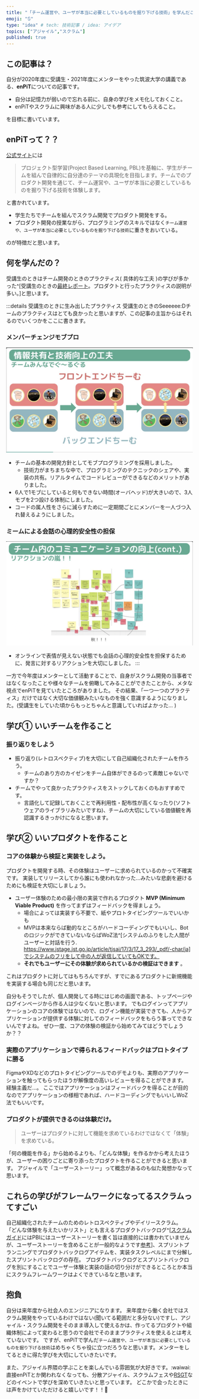 ```yaml
---
title: "「チーム運営や、ユーザが本当に必要としているものを掘り下げる技術」を学んだことの記録"
emoji: "🔃"
type: "idea" # tech: 技術記事 / idea: アイデア
topics: ["アジャイル","スクラム"]
published: true
---
```


## この記事は？
自分が2020年度に受講生・2021年度にメンターをやった筑波大学の講義である、**enPiT**についての記事です。
- 自分は記憶力が弱いので忘れる前に、自身の学びをメモ化しておくこと。
- enPiTやスクラムに興味がある人に少しでも参考にしてもらえること。


を目標に書いています。

## enPiTって？？

[公式サイト](https://enpit.coins.tsukuba.ac.jp/)には
> プロジェクト型学習(Project Based Learning, PBL)を基軸に、学生がチームを組んで自律的に自分達のテーマの具現化を目指します。チームでのプロダクト開発を通じて、チーム運営や、ユーザが本当に必要としているものを掘り下げる技術を体験します。

と書かれています。
- 学生たちでチームを組んでスクラム開発でプロダクト開発をする。
- プロダクト開発の授業ながら、プログラミングのスキルではなく`チーム運営や、ユーザが本当に必要としているものを掘り下げる技術`に重きをおいている。

のが特徴だと思います。

## 何を学んだの？

受講生のときはチーム開発のときのプラクティス( 具体的な工夫 )の学びが多かった^[受講生のときの[最終レポート](https://qiita.com/hotsukai/private/7bf47cc2e11ca16b3b76)。プロダクトと行ったプラクティスの説明が多い。]と思います。

:::details 受講生のときに生み出したプラクティス
受講生のときのSeeeeee:Dチームのプラクティスはとても良かったと思いますが、この記事の主旨からはそれるのでいくつかをここに書きます。

### メンバーチェンジモブプロ
![](/images/enpit2021_hotsukai/mob.png)
- チームの基本の開発方針としてモブプログラミングを採用しました。
  - 技術力がまちまちな中で、プログラミングのテクニックのシェアや、実装の共有。リアルタイムでコードレビューができるなどのメリットがありました。
- 6人で1モブにしていると何もできない時間(オーバヘッド)が大きいので、3人モブを2つ設ける体制にしました。
- コードの属人性をさらに減らすために一定期間ごとにメンバーを一人づつ入れ替えるようにしました。

### ミームによる会話の心理的安全性の担保
![](/images/enpit2021_hotsukai/meme.png)
- オンラインで表情が見えない状態でも会話の心理的安全性を担保するために、発言に対するリアクションを大切にしました。
:::

一方で今年度はメンターとして活動することで、自身がスクラム開発の当事者ではなくなったことや様々なチームを俯瞰してみることができたことから、メタな視点でenPiTを見ていたところがありました。
その結果、「一つ一つのプラクティス」だけではなく大切な価値観みたいなものを強く意識するようになりました。(受講生をしていた頃からもっとちゃんと意識していればよかった... )


## 学び① いいチームを作ること

### 振り返りをしよう
- 振り返り(レトロスペクティブ)を大切にして自己組織化されたチームを作ろう。
  - チームのあり方のカイゼンをチーム自体ができるのって素敵じゃないですか？
- チームでやって良かったプラクティスをストックしておくのもおすすめです。
  - 言語化して記録しておくことで再利用性・配布性が高くなったり(ソフトウェアのライブラリみたいですね)、チームの大切にしている価値観を再認識するきっかけになると思います。

## 学び② いいプロダクトを作ること
### コアの体験から検証と実装をしよう。
プロダクトを開発する時、その体験はユーザーに求められているのかって不確実です。
実装してリリースしてから誰にも使われなかった...みたいな悲劇を避けるためにも検証を大切にしましょう。

- ユーザー体験のための最小限の実装で作れるプロダクト **MVP (Minimum Viable Product)** を作ってまずはフィードバックを得ましょう。 
  - 場合によっては実装すら不要で、紙やプロトタイピングツールでいいかも
  - MVPは本来ならば動的なところがハードコーディングでもいいし、BotのロジックができていないならばWoZ法^[システムのふりをした人間がユーザーと対話を行う. https://www.jstage.jst.go.jp/article/tjsai/17/3/17_3_293/_pdf/-char/ja]でシステムのフリをして中の人が返信していてもOKです。
  - **それでもユーザーにその体験が求められているかの検証はできます** 。

これはプロダクトに対してはもちろんですが、すでにあるプロダクトに新規機能を実装する場合も同じだと思います。

自分もそうでしたが、個人開発してる時にはじめの画面である、トップページやログインページから作る人は少なくないと思います。
でもログインってアプリケーションのコアの体験ではないので、ログイン機能が実装できても、人からアプリケーションが提供する体験に対してのフィードバックをもらう事ってできないんですよね。
ぜひ一度、コアの体験の検証から始めてみてはどうでしょうか？？

### 実際のアプリケーションで得られるフィードバックはプロトタイプに勝る
FigmaやXDなどのプロトタイピングツールでのデモよりも、実際のアプリケーションを触ってもらったほうが解像度の高いレビューを得ることができます。
経験主義だ…。
ここではアプリケーションはフィードバックを得ることが目的なのでアプリケーションの様相であれば、ハードコーディングでもいいしWoZ法でもいいです。

### プロダクトが提供できるのは体験だけ。
> ユーザーはプロダクトに対して機能を求めているわけではなくて「体験」を求めている。

「何の機能を作る」から始めるよりも、「どんな体験」を作るかから考えたほうが、ユーザーの困りごとに寄り添ったプロダクトを作ることができると思います。
アジャイルで「ユーザーストーリー」って概念があるのも似た発想かなって思います。

## これらの学びがフレームワークになってるスクラムってすごい
自己組織化されたチームのためのレトロスペクティブやデイリースクラム。
「どんな体験を与えたいかリスト」とも言えるプロダクトバックログ^[[スクラムガイド](https://scrumguides.org/docs/scrumguide/v2017/2017-Scrum-Guide-Japanese.pdf)にはPBIにはユーザーストーリーを書く旨は直接的には書かれていませんが、ユーザーストーリーを含めることが一般的なようです[参考](https://www.ryuzee.com/faq/0029/)]、スプリントプランニングでプロダクトバックログアイテムを、実装タスクレベルにまで分解したスプリントバックログの存在。
プロダクトバックログとスプリントバックログを別にすることでユーザー体験と実装の話の切り分けができるところとか本当にスクラムフレームワークはよくできているなと思います。

## 抱負
自分は来年度から社会人のエンジニアになります。
来年度から働く会社ではスクラム開発をやっているわけではない(聞いてる範囲だと多分ない)ですし、アジャイル・スクラム開発をそのまま導入して使えるかは、作ってるプロダクトや組織体制によって変わると思うので会社でそのままプラクティスを使えるとは考えていないです。
ですが、enPiTで学んだ`チーム運営や、ユーザが本当に必要としているものを掘り下げる技術`はめちゃくちゃ役に立つだろうなと思います。メンターをしてるときに得た学びを大切にしていきたいです。

また、アジャイル界隈の学ぶことを楽しんでいる雰囲気が大好きです。:waiwai:
直接enPiTとか関われなくなっても、分散アジャイル、スクラムフェスや[RSGT](https://2022.scrumgatheringtokyo.org/index.html)などのイベントで学びを深めていきたいと思っています。
どこかで会ったときには声をかけていただけると嬉しいです！！🙌